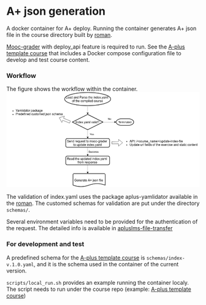 # A+ json generation

A docker container for A+ deploy. Running the container generates A+ json file in the course directory built by [roman](https://github.com/apluslms/roman).

[Mooc-grader](https://github.com/apluslms/mooc-grader) with deploy_api feature is required to run.  See the [A-plus template course](https://github.com/apluslms/course-templates)
that includes a Docker compose configuration file to develop and test course content.

### Workflow
The figure shows the workflow within the container. 
![Workflow](./doc/workflow.png)

The validation of index.yaml uses the package aplus-yamlidator available in the [roman](https://github.com/apluslms/roman).
The customed schemas for validation are put under the directory `schemas/`.

Several environment variables need to be provided for the authentication of the request. The detailed info is available in
[apluslms-file-transfer](https://github.com/apluslms/apluslms-file-transfer)

### For development and test
A predefined schema for the [A-plus template course](https://github.com/apluslms/course-templates) is `schemas/index-v.1.0.yaml`, 
and it is the schema used in the container of the current version. 

`scripts/local_run.sh` provides an example running the container localy. The script needs to run under the course repo (example: [A-plus template course](https://github.com/apluslms/course-templates))







